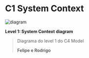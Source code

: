 # C1 System Context

![diagram](https://www.plantuml.com/plantuml/svg/0/TLFDRfj04BvRyZjiVQahDURIKq-X5AMHJ8k2BQidQm8ZiksoI_S79uzJzP1Jdu8NooxOmDBqjlFzp0mpmxNI8BMfs7BnXlAScGB9WzQr-XW44awRake7SsyKobnmZLnlSb45K4WAl66cDa7quIfbmFK-sGOCD2fjeMFar8zwKtUfbujj-FtRVdSytEw-7BVnJVpry_gTmrEKIl1rpgZDZU_9AkfVA_lSL-ICary6IO4AVm01PagGH1WBD88rA8cfI8FjtzmmiLdPjDcJqbYjwnFOBEaXTCd8X82QMYHCRycTRTUnjH3CvYEMUQicoXmqC56Ai7D4eDlVBdIMQI4eeR9zdcNf9Pp9uYZf1VRXg9YNb2DnevAsV28Amt3K7-D7lRuNEaFPqDpDvfFecks0zbcuXXtaEuPcHf_Nq8tTqGcUd7cGpb94IJQQRU1i1o6BLA9ICoqOTnKqXnmc5SCBsZwtVxgosIwRER42oXAGFr5JNexU-CeHP62SEvbAPtbA8Kg62THgDfiAQkZDTTVrSd67R3or_Zowkt1u5_QNCM1TwD-0pyqsxvF3ldtOM-bOtilqoX87vV01tfh-fL_VpA3xp_Z7Ft5GNhx36pJf9tgDl3Z_uYy0)

**Level 1: System Context diagram**

> Diagrama do level 1 do C4 Model
> 
> **Felipe e Rodrigo**